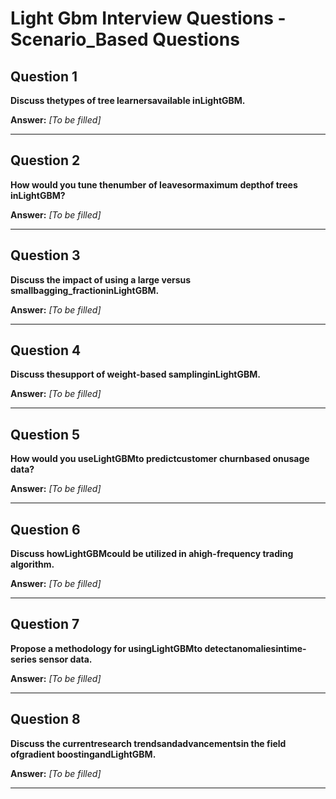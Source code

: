 # Light Gbm Interview Questions - Scenario_Based Questions

## Question 1

**Discuss thetypes of tree learnersavailable inLightGBM.**

**Answer:** _[To be filled]_

---

## Question 2

**How would you tune thenumber of leavesormaximum depthof trees inLightGBM?**

**Answer:** _[To be filled]_

---

## Question 3

**Discuss the impact of using a large versus smallbagging_fractioninLightGBM.**

**Answer:** _[To be filled]_

---

## Question 4

**Discuss thesupport of weight-based samplinginLightGBM.**

**Answer:** _[To be filled]_

---

## Question 5

**How would you useLightGBMto predictcustomer churnbased onusage data?**

**Answer:** _[To be filled]_

---

## Question 6

**Discuss howLightGBMcould be utilized in ahigh-frequency trading algorithm.**

**Answer:** _[To be filled]_

---

## Question 7

**Propose a methodology for usingLightGBMto detectanomaliesintime-series sensor data.**

**Answer:** _[To be filled]_

---

## Question 8

**Discuss the currentresearch trendsandadvancementsin the field ofgradient boostingandLightGBM.**

**Answer:** _[To be filled]_

---


